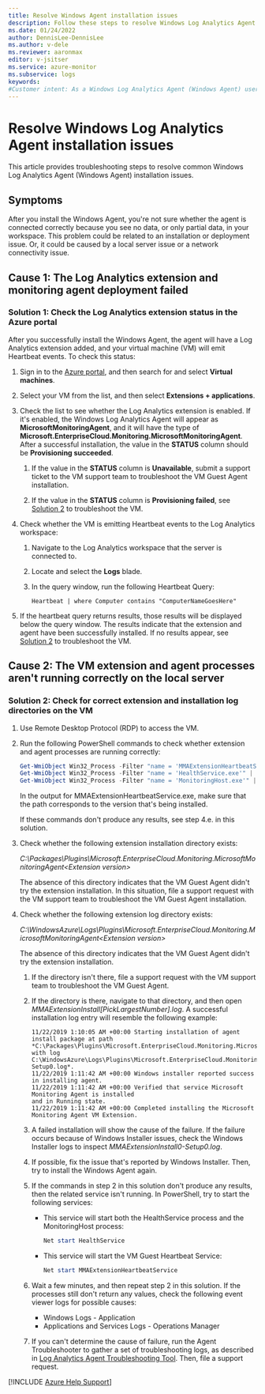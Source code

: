 ```yaml
---
title: Resolve Windows Agent installation issues 
description: Follow these steps to resolve Windows Log Analytics Agent (Windows Agent) installation issues.
ms.date: 01/24/2022
author: DennisLee-DennisLee
ms.author: v-dele
ms.reviewer: aaronmax
editor: v-jsitser
ms.service: azure-monitor
ms.subservice: logs
keywords: 
#Customer intent: As a Windows Log Analytics Agent (Windows Agent) user, I want to resolve Windows Agent installation errors so I can complete my installation successfully. 
---
```


# Resolve Windows Log Analytics Agent installation issues

This article provides troubleshooting steps to resolve common Windows Log Analytics Agent (Windows Agent) installation issues.

## Symptoms

After you install the Windows Agent, you're not sure whether the agent is connected correctly because you see no data, or only partial data, in your workspace. This problem could be related to an installation or deployment issue. Or, it could be caused by a local server issue or a network connectivity issue.

## Cause 1: The Log Analytics extension and monitoring agent deployment failed  

### Solution 1: Check the Log Analytics extension status in the Azure portal

After you successfully install the Windows Agent, the agent will have a Log Analytics extension added, and your virtual machine (VM) will emit Heartbeat events. To check this status:

1. Sign in to the [Azure portal](https://portal.azure.com/), and then search for and select **Virtual machines**.

1. Select your VM from the list, and then select **Extensions + applications**.

1. Check the list to see whether the Log Analytics extension is enabled. If it's enabled, the Windows Log Analytics Agent will appear as **MicrosoftMonitoringAgent**, and it will have the type of **Microsoft.EnterpriseCloud.Monitoring.MicrosoftMonitoringAgent**. After a successful installation, the value in the **STATUS** column should be **Provisioning succeeded**.

     1. If the value in the **STATUS** column is **Unavailable**, submit a support ticket to the VM support team to troubleshoot the VM Guest Agent installation.

     1. If the value in the **STATUS** column is **Provisioning failed**, see [Solution 2](#solution-2-check-for-correct-extension-and-installation-log-directories-on-the-vm) to troubleshoot the VM.

1. Check whether the VM is emitting Heartbeat events to the Log Analytics workspace:

     1. Navigate to the Log Analytics workspace that the server is connected to.
     1. Locate and select the **Logs** blade.
     1. In the query window, run the following Heartbeat Query:

        ```console
        Heartbeat | where Computer contains "ComputerNameGoesHere" 
        ```

1. If the heartbeat query returns results, those results will be displayed below the query window. The results indicate that the extension and agent have been successfully installed. If no results appear, see [Solution 2](#solution-2-check-for-correct-extension-and-installation-log-directories-on-the-vm) to troubleshoot the VM.

## Cause 2: The VM extension and agent processes aren't running correctly on the local server  

### Solution 2: Check for correct extension and installation log directories on the VM

1. Use Remote Desktop Protocol (RDP) to access the VM.

1. Run the following PowerShell commands to check whether extension and agent processes are running correctly:

   ```powershell
   Get-WmiObject Win32_Process -Filter "name = 'MMAExtensionHeartbeatService.exe'" | Format-List ProcessName, Path
   Get-WmiObject Win32_Process -Filter "name = 'HealthService.exe'" | Format-List ProcessName, Path
   Get-WmiObject Win32_Process -Filter "name = 'MonitoringHost.exe'" | Format-List ProcessName, Path
   ```

   In the output for MMAExtensionHeartbeatService.exe, make sure that the path corresponds to the version that's being installed.  

   If these commands don't produce any results, see step 4.e. in this solution.

1. Check whether the following extension installation directory exists:

   *C:\Packages\Plugins\Microsoft.EnterpriseCloud.Monitoring.MicrosoftMonitoringAgent\<Extension version\>*

   The absence of this directory indicates that the VM Guest Agent didn't try the extension installation. In this situation, file a support request with the VM support team to troubleshoot the VM Guest Agent installation.

1. Check whether the following extension log directory exists:

   *C:\WindowsAzure\Logs\Plugins\Microsoft.EnterpriseCloud.Monitoring.MicrosoftMonitoringAgent\<Extension version\>*

   The absence of this directory indicates that the VM Guest Agent didn't try the extension installation.

   1. If the directory isn't there, file a support request with the VM support team to troubleshoot the VM Guest Agent.
   1. If the directory is there, navigate to that directory, and then open *MMAExtensionInstall[PickLargestNumber].log*. A successful installation log entry will resemble the following example:

        ```output
        11/22/2019 1:10:05 AM +00:00 Starting installation of agent 
        install package at path *C:\Packages\Plugins\Microsoft.EnterpriseCloud.Monitoring.MicrosoftMonitoringAgent\1.0.18018.0\MOMAgent.msi 
        with log C:\WindowsAzure\Logs\Plugins\Microsoft.EnterpriseCloud.Monitoring.MicrosoftMonitoringAgent\1.0.18018.0\MMAExtensionInstall0-Setup0.log*.
        11/22/2019 1:11:42 AM +00:00 Windows installer reported success in installing agent.
        11/22/2019 1:11:42 AM +00:00 Verified that service Microsoft Monitoring Agent is installed
        and in Running state.
        11/22/2019 1:11:42 AM +00:00 Completed installing the Microsoft Monitoring Agent VM Extension.
        ```

   1. A failed installation will show the cause of the failure. If the failure occurs because of Windows Installer issues, check the Windows Installer logs to inspect *MMAExtensionInstall0-Setup0.log*.  
   1. If possible, fix the issue that's reported by Windows Installer. Then, try to install the Windows Agent again.  
   1. If the commands in step 2 in this solution don't produce any results, then the related service isn't running. In PowerShell, try to start the following services:  
  
        - This service will start both the HealthService process and the MonitoringHost process:

           ```powershell
           Net start HealthService  
           ```

        - This service will start the VM Guest Heartbeat Service:

           ```powershell
           Net start MMAExtensionHeartbeatService 
           ```

   1. Wait a few minutes, and then repeat step 2 in this solution. If the processes still don't return any values, check the following event viewer logs for possible causes:  

      - Windows Logs - Application
      - Applications and Services Logs - Operations Manager

   1. If you can't determine the cause of failure, run the Agent Troubleshooter to gather a set of troubleshooting logs, as described in [Log Analytics Agent Troubleshooting Tool](/azure/azure-monitor/agents/agent-windows-troubleshoot#log-analytics-troubleshooting-tool). Then, file a support request.  

[!INCLUDE [Azure Help Support](../../../includes/azure-help-support.md)]
